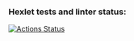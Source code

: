 ### Hexlet tests and linter status:
[![Actions Status](https://github.com/AlexMenov/algorithms-project-69/actions/workflows/hexlet-check.yml/badge.svg)](https://github.com/AlexMenov/algorithms-project-69/actions)